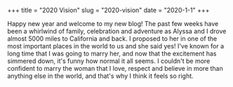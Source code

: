 +++
title = "2020 Vision"
slug = "2020-vision"
date = "2020-1-1"
+++

Happy new year and welcome to my new blog! The past few weeks have been a whirlwind of family, celebration and adventure as Alyssa and I drove almost 5000 miles to California and back. I proposed to her in one of the most important places in the world to us and she said yes! I've known for a long time that I was going to marry her, and now that the excitement has simmered down, it's funny how normal it all seems. I couldn't be more confident to marry the woman that I love, respect and believe in more than anything else in the world, and that's why I think it feels so right.